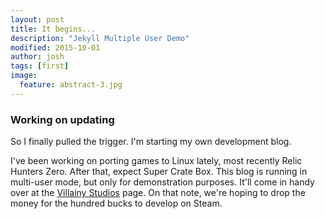 ```yaml
---
layout: post
title: It begins...
description: "Jekyll Multiple User Demo"
modified: 2015-10-01
author: josh
tags: [first]
image:
  feature: abstract-3.jpg
---
```


### Working on updating

So I finally pulled the trigger.  I'm starting my own development blog.

I've been working on porting games to Linux lately, most recently Relic Hunters Zero.  After that, expect Super Crate Box.  This blog is running in multi-user mode, but only for demonstration purposes.  It'll come in handy over at the [Villainy Studios][1] page.  On that note, we're hoping to drop the money for the hundred bucks to develop on Steam. 


[1]: http://villainystudios.github.io/
